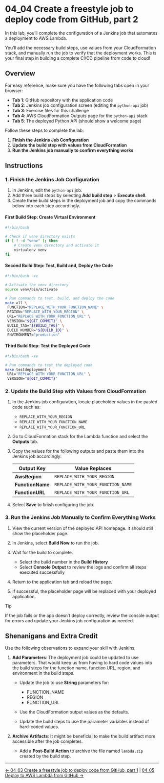 # 04_04 Create a freestyle job to deploy code from GitHub, part 2

In this lab, you’ll complete the configuration of a Jenkins job that automates a deployment to AWS Lambda.

You’ll add the necessary build steps, use values from your CloudFormation stack, and manually run the job to verify that the deployment works. This is your final step in building a complete CI/CD pipeline from code to cloud!

## Overview

For easy reference, make sure you have the following tabs open in your browser:

- **Tab 1**: GitHub repository with the application code
- **Tab 2**: Jenkins job configuration screen (editing the `python-api` job)
- **Tab 3**: Exercise files for this challenge
- **Tab 4**: AWS CloudFormation Outputs page for the `python-api` stack
- **Tab 5**: The deployed Python API (should show a welcome page)

Follow these steps to complete the lab:

1. **Finish the Jenkins Job Configuration**
2. **Update the build step with values from CloudFormation**
3. **Run the Jenkins job manually to confirm everything works**

## Instructions

### 1. Finish the Jenkins Job Configuration

1. In Jenkins, edit the `python-api` job.
1. Add three build steps by selecting **Add build step** > **Execute shell**.
1. Create three build steps in the deployment job and copy the commands below into each step accordingly.

#### First Build Step: Create Virtual Environment

```bash
#!/bin/bash

# Check if venv directory exists
if [ ! -d "venv" ]; then
    # Create venv directory and activate it
    virtualenv venv
fi
```

#### Second Build Step: Test, Build and, Deploy the Code

```bash
#!/bin/bash -xe

# Activate the venv directory
source venv/bin/activate

# Run commands to test, build, and deploy the code
make all \
 FUNCTION="REPLACE_WITH_YOUR_FUNCTION_NAME" \
 REGION="REPLACE_WITH_YOUR_REGION" \
 URL="REPLACE_WITH_YOUR_FUNCTION_URL" \
 VERSION="${GIT_COMMIT}" \
 BUILD_TAG="${BUILD_TAG}" \
 BUILD_NUMBER="${BUILD_ID}" \
 ENVIRONMENT="production"
```

#### Third Build Step: Test the Deployed Code

```bash
#!/bin/bash -xe

# Run commands to test the deployed code
make testdeployment \
 URL="REPLACE_WITH_YOUR_FUNCTION_URL" \
 VERSION="${GIT_COMMIT}"
```

### 2. Update the Build Step with Values from CloudFormation

1. In the Jenkins job configuration, locate placeholder values in the pasted code such as:

    - `REPLACE_WITH_YOUR_REGION`
    - `REPLACE_WITH_YOUR_FUNCTION_NAME`
    - `REPLACE_WITH_YOUR_FUNCTION_URL`

1. Go to CloudFormation stack for the Lambda function and select the **Outputs** tab.
1. Copy the values for the following outputs and paste them into the Jenkins job accordingly:

    | Output Key       | Value Replaces                    |
    |------------------|-----------------------------------|
    | **AwsRegion**    | `REPLACE_WITH_YOUR_REGION`        |
    | **FunctionName** | `REPLACE_WITH_YOUR_FUNCTION_NAME` |
    | **FunctionURL**  |`REPLACE_WITH_YOUR_FUNCTION_URL`   |

1. Select **Save** to finish configuring the job.

### 3. Run the Jenkins Job Manually to Confirm Everything Works

1. View the current version of the deployed API homepage. It should still show the placeholder page.
1. In Jenkins, select **Build Now** to run the job.
1. Wait for the build to complete.

   - Select the build number in the **Build History**
   - Select **Console Output** to review the logs and confirm all steps executed successfully

1. Return to the application tab and reload the page.
1. If successful, the placeholder page will be replaced with your deployed application.

> [!TIP]
> If the job fails or the app doesn’t deploy correctly, review the console output for errors and update your Jenkins job configuration as needed.

## Shenanigans and Extra Credit

Use the following observations to expand your skill with Jenkins.

1. **Add Parameters**: The deployment job could be updated to use parameters.  That would keep us from having to hard code values into the build steps for the function name, function URL, region, and environment in the build steps.

    - Update the job to use **String** parameters for:

        - FUNCTION_NAME
        - REGION
        - FUNCTION_URL

    - Use the CloudFormation output values as the defaults.
    - Update the build steps to use the parameter variables instead of hard-coded values.

1. **Archive Artifacts**: It might be beneficial to make the build artifact more accessible after the job completes.

    - Add a **Post-Build Action** to archive the file named `lambda.zip` created by the build step.

<!-- FooterStart -->
---
[← 04_03 Create a freestyle job to deploy code from GitHub, part 1](../04_03_create_a_freestyle_job_to_deploy_code_from_github_part_1/README.md) | [04_05 Deploy to AWS Lambda from GitHub →](../04_05_deploy_to_aws_lambda_from_github/README.md)
<!-- FooterEnd -->

